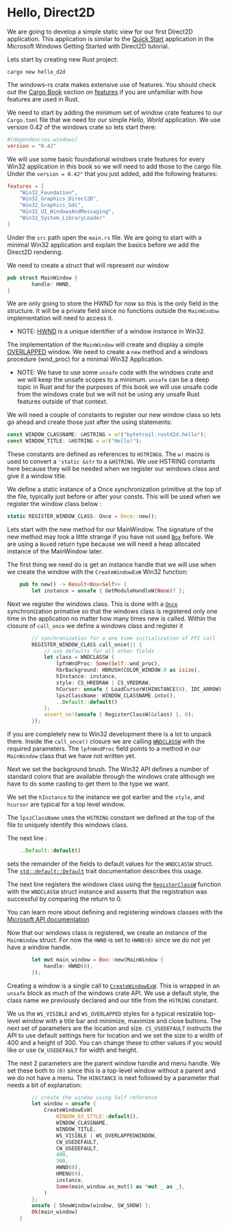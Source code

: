 # Hello, Direct2D

We are going to develop a simple static view for our first Direct2D application. This application is similar to the [Quick Start](https://learn.microsoft.com/en-us/windows/win32/direct2d/getting-started-with-direct2d) application in the Microsoft Windows Getting Started with Direct2D tutorial.

Lets start by creating new Rust project:

```cargo new hello_d2d```

The windows-rs crate makes extensive use of features. You should check out the [Cargo Book](https://doc.rust-lang.org/cargo/) section on [features](https://doc.rust-lang.org/cargo/reference/features.html) if you are unfamiliar with how features are used in Rust. 

We need to start by adding the minimum set of window crate features to our ```Cargo.toml``` file that we need for our simple *Hello, World* application. We use version 0.42 of the windows crate so lets start there: 

``` toml
#[dependencies.windows]
version = "0.42"
```

We will use some basic foundational windows crate features for every Win32 application in this book so we will need to add those to the cargo file. Under the ```version = 0.42"``` that you just added, add the following features:

``` toml
features = [
    "Win32_Foundation",
    "Win32_Graphics_Direct2D",
    "Win32_Graphics_Gdi",
    "Win32_UI_WindowsAndMessaging",
    "Win32_System_LibraryLoader"
]

```

Under the ```src``` path open the ```main.rs``` file. We are going to start with a minimal Win32 application and explain the basics before we add the Direct2D rendering.

We need to create a struct that will represent our window

``` rust
pub struct MainWindow {
        handle: HWND,
}
```
We are only going to store the HWND for now so this is the only field in the structure. It will be a private field since no functions outside the ```MainWindow``` implementation will need to access it.

* NOTE: [HWND](https://learn.microsoft.com/en-us/windows/win32/winmsg/about-windows#window-handle) is a unique identifier of a window instance in Win32.

The implementation of the ```MainWindow``` will create and display a simple [OVERLAPPED](https://learn.microsoft.com/en-us/windows/win32/winmsg/window-styles) window. We need to create a ```new``` method and a windows procedure (wnd_proc) for a minimal Win32 Application.

* NOTE: We have to use some ```unsafe``` code with the windows crate and we will keep the unsafe scopes to a minimum. ```unsafe``` can be a deep topic in Rust and for the purposes of this book we will use unsafe code from the windows crate but we will not be using any unsafe Rust features outside of that context.

We will need a couple of constants to register our new window class so lets go ahead and create those just after the using statements:

``` rust
const WINDOW_CLASSNAME: &HSTRING = w!("bytetrail.rustd2d.hello");
const WINDOW_TITLE: &HSTRING = w!("Hello!");
```

These constants are defined as references to ```HSTRING```s. The ```w!``` macro is used to convert a ```'static &str``` to a ```&HSTRING```. We use HSTRING constants here because they will be needed when we register our windows class and give it a window title.

We define a static instance of a Once synchronization primitive at the top of the file, typically just before or after your consts. This will be used when we register the window class below :

``` rust 
static REGISTER_WINDOW_CLASS: Once = Once::new();
```

Lets start with the new method for our MainWindow. The signature of the new method may look a little strange if you have not used [```Box```](https://doc.rust-lang.org/std/boxed/struct.Box.html) before. We are using a ```Box```ed return type because we will need a heap allocated instance of the MainWindow later. 

The first thing we need do is get an instance handle that we will use when we create the window with the ```CreateWindowExW``` Win32 function:

``` rust
    pub fn new() -> Result<Box<Self>> {
        let instance = unsafe { GetModuleHandleW(None)? };
```

Next we register the windows class. This is done with a [```Once```](https://doc.rust-lang.org/std/sync/struct.Once.html) synchronization primative so that the windows class is registered only one time in the application no matter how many times new is called. Within the closure of ```call_once``` we define a windows class and register it

```rust 
        // synchronization for a one time initialization of FFI call
        REGISTER_WINDOW_CLASS.call_once(|| {
            // use defaults for all other fields
            let class = WNDCLASSW {
                lpfnWndProc: Some(Self::wnd_proc),
                hbrBackground: HBRUSH(COLOR_WINDOW.0 as isize),
                hInstance: instance,
                style: CS_HREDRAW | CS_VREDRAW,
                hCursor: unsafe { LoadCursorW(HINSTANCE(0), IDC_ARROW).ok().unwrap() },
                lpszClassName: WINDOW_CLASSNAME.into(),
                ..Default::default()
            };
            assert_ne!(unsafe { RegisterClassW(&class) }, 0);
        });
```

If you are completely new to Win32 development there is a lot to unpack there. Inside the ```call_once()``` closure we are calling [```WNDCLASSW```](https://microsoft.github.io/windows-docs-rs/doc/windows/Win32/UI/WindowsAndMessaging/struct.WNDCLASSW.html) with the required parameters. The ```lpfnWndProc``` field points to a method in our ```MainWindow``` class that we have not written yet. 

Next we set the background brush. The Win32 API defines a number of standard colors that are available through the windows crate although we have to do some casting to get them to the type we want. 

We set the ```hInstance``` to the instance we got earlier and the ```style```, and ```hcursor``` are typical for a top level window.

The ```lpszClassName``` uses the ```HSTRING``` constant we defined at the top of the file to uniquely identify this windows class.

The next line :
``` rust 
    ..Default::default()
```

sets the remainder of the fields to default values for the ```WNDCLASSW``` struct. The [```std::default::Default```](https://dev-doc.rust-lang.org/beta/std/default/trait.Default.html) trait documentation describes this usage. 

The next line registers the windows class using the [```RegisterClassW```](https://microsoft.github.io/windows-docs-rs/doc/windows/Win32/UI/WindowsAndMessaging/fn.RegisterClassW.html) function with the ```WNDCLASSW``` struct instance and asserts that the registration was successful by comparing the return to 0.

You can learn more about defining and registering windows classes with the [Microsoft API documentation](https://learn.microsoft.com/en-us/windows/win32/api/winuser/nf-winuser-registerclassw)

Now that our windows class is registered, we create an instance of the ```MainWindow``` struct. For now the ```HWND``` is set to ```HWND(0)``` since we do not yet have a window handle.

``` rust
        let mut main_window = Box::new(MainWindow {
            handle: HWND(0),
        });
```

Creating a window is a single call to [```CreateWindowExW```](https://microsoft.github.io/windows-docs-rs/doc/windows/Win32/UI/WindowsAndMessaging/fn.CreateWindowExW.html). This is wrapped in an ```unsafe``` block as much of the windows crate API. We use a default style, the class name we previously declared and our title from the ```HSTRING``` constant.

We us the ```WS_VISIBLE``` and ```WS_OVERLAPPED``` styles for a typical resizable top-level window with a title bar and minimize, maximize and close buttons. The next set of parameters are the location and size. ```CS_USEDEFAULT``` instructs the API to use default settings here for location and we set the size to a width of 400 and a height of 300. You can change these to other values if you would like or use ```CW_USEDEFAULT``` for width and height.

The next 2 parameters are the parent window handle and menu handle. We set these both to ```(0)``` since this is a top-level window without a parent and we do not have a menu. The ```HINSTANCE``` is next followed by a parameter that needs a bit of explanation:

``` rust
        // create the window using Self reference
        let window = unsafe {
            CreateWindowExW(
                WINDOW_EX_STYLE::default(),
                WINDOW_CLASSNAME,
                WINDOW_TITLE,
                WS_VISIBLE | WS_OVERLAPPEDWINDOW,
                CW_USEDEFAULT,
                CW_USEDEFAULT,
                400,
                300,
                HWND(0),
                HMENU(0),
                instance,
                Some(main_window.as_mut() as *mut _ as _),
            )
        };
        unsafe { ShowWindow(window, SW_SHOW) };
        Ok(main_window)
    }
```

